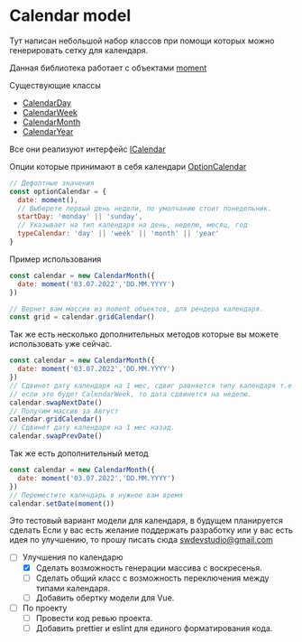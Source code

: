 # Calendar model 

Тут написан небольшой набор классов при помощи которых можно генерировать сетку для календаря.

Данная библиотека работает с объектами [moment](https://github.com/moment/moment)

Существующие классы
+ [CalendarDay](./src/class/CalendarDay.ts)
+ [CalendarWeek](./src/class/CalendarWeek.ts)
+ [CalendarMonth](./src/class/CalendarMonth.ts)
+ [CalendarYear](./src/class/CalendarYear.ts) 

Все они реализуют интерфейс [ICalendar](./src/interface/ICalendar.ts)

Опции которые принимают в себя календари [OptionCalendar](./src/interface/OptionCalendar.ts)
```javascript
// Дефолтные значения
const optionCalendar = {
  date: moment(),
  // Выберете первый день недели, по умолчанию стоит понедельник. 
  startDay: 'monday' || 'sunday',
  // Указывает на тип календаря на день, неделю, месяц, год
  typeCalendar: 'day' || 'week' || 'month' || 'year' 
}
```

Пример использования

```javascript
const calendar = new CalendarMonth({
  date: moment('03.07.2022','DD.MM.YYYY')
})

// Вернет вам массив из moment объектов, для рендера календаря.
const grid = calendar.gridCalendar()
```

Так же есть несколько дополнительных методов которые вы можете использовать уже сейчас. 

```javascript
const calendar = new CalendarMonth({
  date: moment('03.07.2022','DD.MM.YYYY')
})
// Сдвинет дату календаря на 1 мес, сдвиг равняется типу календаря т.е
// если это будет CalendarWeek, то дата сдвинется на неделю. 
calendar.swapNextDate()
// Получим массив за Август
calendar.gridCalendar()
// Сдвинет дату календаря на 1 мес назад.
calendar.swapPrevDate()
```

Так же есть дополнительный метод
```javascript
const calendar = new CalendarMonth({
  date: moment('03.07.2022','DD.MM.YYYY')
})
// Переместите календарь в нужное вам время
calendar.setDate(moment())
```

Это тестовый вариант модели для календаря, в будущем планируется сделать 
Если у вас есть желание поддержать разработку или у вас есть идея по улучшению, то прошу писать сюда 
[swdevstudio@gmail.com](mailto:swdevstudio@gmail.com)
- [ ] Улучшения по календарю 
  - [x] Сделать возможность генерации массива с воскресенья.
  - [ ] Сделать общий класс с возможность переключения между типами календаря.
  - [ ] Добавить обертку модели для Vue.
- [ ] По проекту
  - [ ] Провести код ревью проекта.
  - [ ] Добавить prettier и eslint для единого форматирования кода.